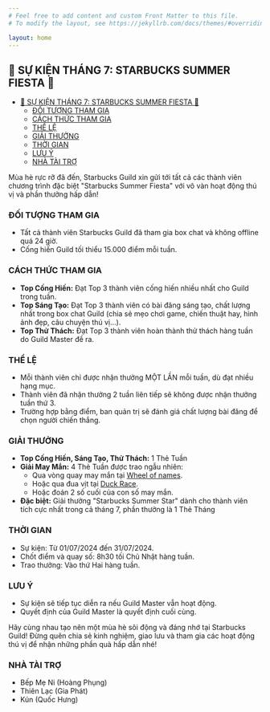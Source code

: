 ```yaml
---
# Feel free to add content and custom Front Matter to this file.
# To modify the layout, see https://jekyllrb.com/docs/themes/#overriding-theme-defaults

layout: home
---
```


## 📣 SỰ KIỆN THÁNG 7: STARBUCKS SUMMER FIESTA 🍹

- [📣 SỰ KIỆN THÁNG 7: STARBUCKS SUMMER FIESTA 🍹](#-sự-kiện-tháng-7-starbucks-summer-fiesta-)
  - [ĐỐI TƯỢNG THAM GIA](#đối-tượng-tham-gia)
  - [CÁCH THỨC THAM GIA](#cách-thức-tham-gia)
  - [THỂ LỆ](#thể-lệ)
  - [GIẢI THƯỞNG](#giải-thưởng)
  - [THỜI GIAN](#thời-gian)
  - [LƯU Ý](#lưu-ý)
  - [NHÀ TÀI TRỢ](#nhà-tài-trợ)

Mùa hè rực rỡ đã đến, Starbucks Guild xin gửi tới tất cả các thành viên chương trình đặc biệt "Starbucks Summer Fiesta" với vô vàn hoạt động thú vị và phần thưởng hấp dẫn!

### ĐỐI TƯỢNG THAM GIA

* Tất cả thành viên Starbucks Guild đã tham gia box chat và không offline quá 24 giờ.
* Cống hiến Guild tối thiểu 15.000 điểm mỗi tuần.

### CÁCH THỨC THAM GIA

* **Top Cống Hiến:** Đạt Top 3 thành viên cống hiến nhiều nhất cho Guild trong tuần.
* **Top Sáng Tạo:** Đạt Top 3 thành viên có bài đăng sáng tạo, chất lượng nhất trong box chat Guild (chia sẻ mẹo chơi game, chiến thuật hay, hình ảnh đẹp, câu chuyện thú vị...).
* **Top Thử Thách:** Đạt Top 3 thành viên hoàn thành thử thách hàng tuần do Guild Master đề ra.

### THỂ LỆ

* Mỗi thành viên chỉ được nhận thưởng MỘT LẦN mỗi tuần, dù đạt nhiều hạng mục.
* Thành viên đã nhận thưởng 2 tuần liên tiếp sẽ không được nhận thưởng tuần thứ 3.
* Trường hợp bằng điểm, ban quản trị sẽ đánh giá chất lượng bài đăng để chọn người chiến thắng.

### GIẢI THƯỞNG

* **Top Cống Hiến, Sáng Tạo, Thử Thách:** 1 Thẻ Tuần
* **Giải May Mắn:** 4 Thẻ Tuần được trao ngẫu nhiên:
  * Qua vòng quay may mắn tại [Wheel of names](https://wheelofnames.com/vi/).
  * Hoặc qua đua vịt tại [Duck Race](https://www.online-stopwatch.com/duck-race/).
  * Hoặc đoán 2 số cuối của con số may mắn.
* **Đặc biệt:** Giải thưởng "Starbucks Summer Star" dành cho thành viên tích cực nhất trong cả tháng 7, phần thưởng là 1 Thẻ Tháng

### THỜI GIAN

* Sự kiện: Từ 01/07/2024 đến 31/07/2024.
* Chốt điểm và quay số: 8h30 tối Chủ Nhật hàng tuần.
* Trao thưởng: Vào thứ Hai hàng tuần.

### LƯU Ý

* Sự kiện sẽ tiếp tục diễn ra nếu Guild Master vẫn hoạt động.
* Quyết định của Guild Master là quyết định cuối cùng.

Hãy cùng nhau tạo nên một mùa hè sôi động và đáng nhớ tại Starbucks Guild! Đừng quên chia sẻ kinh nghiệm, giao lưu và tham gia các hoạt động thú vị để nhận những phần quà hấp dẫn nhé!

### NHÀ TÀI TRỢ

 * Bếp Mẹ Ni (Hoàng Phụng)
 * Thiên Lạc (Gia Phát)
 * Kún (Quốc Hưng)
